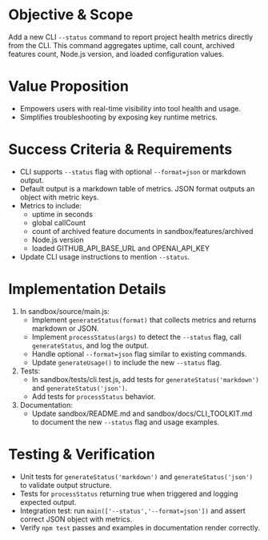 # Objective & Scope

Add a new CLI `--status` command to report project health metrics directly from the CLI. This command aggregates uptime, call count, archived features count, Node.js version, and loaded configuration values.

# Value Proposition

- Empowers users with real-time visibility into tool health and usage.
- Simplifies troubleshooting by exposing key runtime metrics.

# Success Criteria & Requirements

- CLI supports `--status` flag with optional `--format=json` or markdown output.
- Default output is a markdown table of metrics. JSON format outputs an object with metric keys.
- Metrics to include:
  - uptime in seconds
  - global callCount
  - count of archived feature documents in sandbox/features/archived
  - Node.js version
  - loaded GITHUB_API_BASE_URL and OPENAI_API_KEY
- Update CLI usage instructions to mention `--status`.

# Implementation Details

1. In sandbox/source/main.js:
   - Implement `generateStatus(format)` that collects metrics and returns markdown or JSON.
   - Implement `processStatus(args)` to detect the `--status` flag, call `generateStatus`, and log the output.
   - Handle optional `--format=json` flag similar to existing commands.
   - Update `generateUsage()` to include the new `--status` flag.
2. Tests:
   - In sandbox/tests/cli.test.js, add tests for `generateStatus('markdown')` and `generateStatus('json')`.
   - Add tests for `processStatus` behavior.
3. Documentation:
   - Update sandbox/README.md and sandbox/docs/CLI_TOOLKIT.md to document the new `--status` flag and usage examples.

# Testing & Verification

- Unit tests for `generateStatus('markdown')` and `generateStatus('json')` to validate output structure.
- Tests for `processStatus` returning true when triggered and logging expected output.
- Integration test: run `main(['--status','--format=json'])` and assert correct JSON object with metrics.
- Verify `npm test` passes and examples in documentation render correctly.